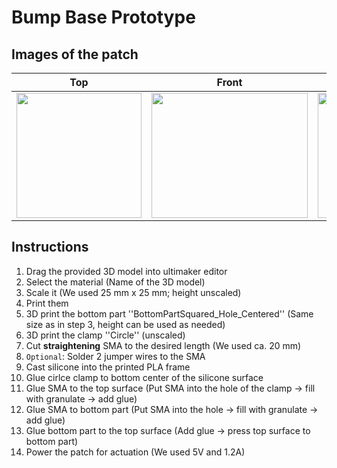 # Bump Base Prototype
## Images of the patch

Top            |  Front |   Whole patch | Actuated
:-------------------------:|:-------------------------:|:-------------------------:|:-------------------------:
<img src="https://user-images.githubusercontent.com/82590951/193457926-f1a4e54d-86c9-471d-a147-919e2264382f.png" width="200" height="200" />|<img src="https://user-images.githubusercontent.com/82590951/193457948-53834a5e-742a-4d5b-a94d-640be309acd5.png" width="250" height="200" />|<img src="https://user-images.githubusercontent.com/82590951/193457978-327feaad-71ef-446c-ba07-9c7754da74a8.png" width="250" height="200" />|<img src="https://user-images.githubusercontent.com/82590951/193458039-2cb7e208-4f75-4f46-94bf-7093215f5e22.png" width="250" height="200" />

## Instructions

1. Drag the provided 3D model into ultimaker editor
2. Select the material (Name of the 3D model)
3. Scale it (We used 25 mm x 25 mm; height unscaled)
4. Print them
5. 3D print the bottom part ''BottomPartSquared_Hole_Centered'' (Same size as in step 3, height can be used as needed)
6. 3D print the clamp ''Circle'' (unscaled)
7. Cut **straightening** SMA to the desired length (We used ca. 20 mm)
8. `Optional`: Solder 2 jumper wires to the SMA
9. Cast silicone into the printed PLA frame
10. Glue cirlce clamp to bottom center of the silicone surface
11. Glue SMA to the top surface (Put SMA into the hole of the clamp &#8594; fill with granulate &#8594; add glue)
12. Glue SMA to bottom part (Put SMA into the hole &#8594; fill with granulate &#8594; add glue)
12. Glue bottom part to the top surface (Add glue &#8594; press top surface to bottom part)
14. Power the patch for actuation (We used 5V and 1.2A)
